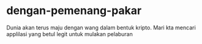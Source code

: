 # dengan-pemenang-pakar
Dunia akan terus maju dengan wang dalam bentuk kripto. Mari kta mencari applilasi yang betul legit untuk mulakan pelaburan
